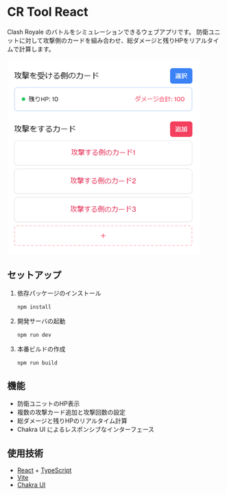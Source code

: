 # CR Tool React

Clash Royale のバトルをシミュレーションできるウェブアプリです。
防衛ユニットに対して攻撃側のカードを組み合わせ、総ダメージと残りHPをリアルタイムで計算します。

![スクリーンショット](image.png)

## セットアップ

1. 依存パッケージのインストール
   ```bash
   npm install
   ```
2. 開発サーバの起動
   ```bash
   npm run dev
   ```
3. 本番ビルドの作成
   ```bash
   npm run build
   ```

## 機能

- 防衛ユニットのHP表示
- 複数の攻撃カード追加と攻撃回数の設定
- 総ダメージと残りHPのリアルタイム計算
- Chakra UI によるレスポンシブなインターフェース

## 使用技術

- [React](https://react.dev/) + [TypeScript](https://www.typescriptlang.org/)
- [Vite](https://vitejs.dev/)
- [Chakra UI](https://chakra-ui.com/)

